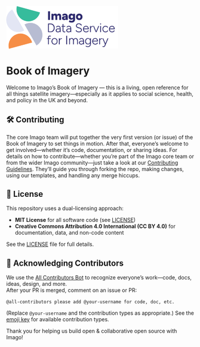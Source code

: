 
<img src="assets/Imago-logo.png" alt="Imago Logo" width="300"/>

# Book of Imagery

Welcome to Imago’s Book of Imagery — this is a living, open reference for all things satellite imagery—especially as it applies to social science, health, and policy in the UK and beyond. 

## 🛠️ Contributing
The core Imago team will put together the very first version (or issue) of the Book of Imagery to set things in motion. After that, everyone’s welcome to get involved—whether it’s code, documentation, or sharing ideas.
For details on how to contribute—whether you’re part of the Imago core team or from the wider Imago community—just take a look at our [Contributing Guidelines](CONTRIBUTING.md). They’ll guide you through forking the repo, making changes, using our templates, and handling any merge hiccups.

## 🙋 License

This repository uses a dual-licensing approach:

- **MIT License** for all software code (see [LICENSE](LICENSE))
- **Creative Commons Attribution 4.0 International (CC BY 4.0)** for documentation, data, and non-code content

See the [LICENSE](LICENSE) file for full details.


## 🎉 Acknowledging Contributors

We use the [All Contributors Bot](https://allcontributors.org/) to recognize everyone’s work—code, docs, ideas, design, and more.  
After your PR is merged, comment on an issue or PR:

```
@all-contributors please add @your-username for code, doc, etc.
```
(Replace `@your-username` and the contribution types as appropriate.)
See the [emoji key](https://allcontributors.org/docs/en/emoji-key) for available contribution types.

Thank you for helping us build open & collaborative open source with Imago!

<!-- ALL-CONTRIBUTORS-LIST:START - Do not remove or modify this section -->


<!-- ALL-CONTRIBUTORS-LIST:END -->

